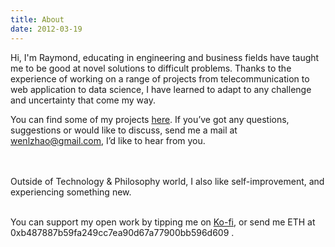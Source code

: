 ```yaml
---
title: About
date: 2012-03-19
---
```


Hi, I'm Raymond, educating in engineering and business fields have taught me to be good at novel solutions to difficult problems. Thanks to the experience of working on a range of projects from telecommunication to web application to data science, I have learned to adapt to any challenge and uncertainty that come my way. 
<br>     

You can find some of my projects [here](https://github.com/muyun). If you’ve got any questions, suggestions or would like to discuss, send me a mail at wenlzhao@gmail.com,
I’d like to hear from you.   
<br> <br> 

Outside of Technology & Philosophy world, I also like self-improvement, and experiencing something new. 
<br> <br> 

You can support my open work by tipping me on [Ko-fi](https://ko-fi.com/muyun), or send me ETH at 0xb487887b59fa249cc7ea90d67a77900bb596d609 .  
